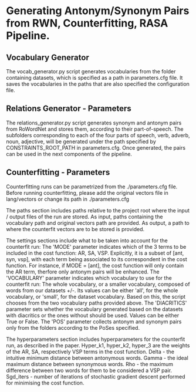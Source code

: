 # Generating Antonym/Synonym Pairs from RWN, Counterfitting, RASA Pipeline.

## Vocabulary Generator
The vocab_generator.py script generates vocabularies from the folder containing datasets, which is specified as a path in parameters.cfg file. It saves the vocabularies in the paths that are also specified the configuration file.

## Relations Generator - Parameters
The relations_generator.py script generates synonym and antonym pairs from RoWordNet and stores them, according to their part-of-speech. The subfolders corresponding to each of the four parts of speech, verb, adverb, noun, adjective, will be generated under the path specified by CONSTRAINTS_ROOT_PATH in parameters.cfg.
Once generated, the pairs can be used in the next components of the pipeline.

## Counterfitting - Parameters
Counterfitting runs can be parametrized from the ./parameters.cfg file. 
Before running counterfitting, please add the original vectors file in lang/vectors or change its path in ./parameters.cfg

The paths section includes paths relative to the project root where the input / output files of the run are stored.
As input, paths containing the vocabulary path and original vectors path are provided. 
As output, a path to where the counterfit vectors are to be stored is provided.

The settings sections include what to be taken into account for the counterfit run:
The 'MODE' parameter indicates which of the 3 terms to be included in the cost function: AR, SA, VSP. Explicitly, it is a subset of [ant, syn, vsp], with each term being associated to its correspondent in the cost function. For instance, if MODE = [ant], the cost function will only contain the AR term, therfore only antonym pairs will be enhanced.
The 'VOCABULARY' parameter indicates which vocabulary to use for the counterfit run: The whole vocabulary, or a smaller vocabulary, composed of words from our datasets +/-. Its values can be either 'all', for the whole vocabulary,  or 'small', for the dataset vocabulary. Based on this, the script chooses from the two vocabulary paths provided above.
The 'DIACRITICS' parameter sets whether the vocabulary generated based on the datasets with diacritics or the ones without should be used. Values can be either True or False.
The 'POS' parameter collects antonym and synonym pairs only from the folders according to the PoSes specified. 

The hyperparameters section includes hyperparameters for the counterfit run, as described in the paper.
Hyper_k1, hyper_k2, hyper_3 are the weights of the AR, SA, respectively VSP terms in the cost function.
Delta - the intuitive minimum distance between antonymous words.
Gamma - the ideal maximum distance between synonymous words.
Rho - the maximum difference between two words for them to be considered a VSP pair.
Sgd_iters - number of iterations of stochastic gradient descent performed for minimising the cost function.